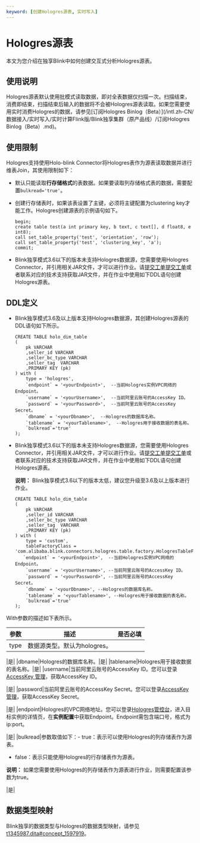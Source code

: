 ```yaml
---
keyword: [创建Hologres源表, 实时写入]
---
```


# Hologres源表

本文为您介绍在独享Blink中如何创建交互式分析Hologres源表。

## 使用说明

Hologres源表默认使用批模式读取数据，即对全表数据仅扫描一次。扫描结束，消费即结束，扫描结束后输入的数据将不会被Hologres源表读取。如果您需要使用实时消费Hologres的数据，请参见[订阅Hologres Binlog（Beta）](/intl.zh-CN/数据接入/实时写入/实时计算Flink版/Blink独享集群（原产品线）/订阅Hologres Binlog（Beta）.md)。

## 使用限制

Hologres支持使用Holo-blink Connector将Hologres表作为源表读取数据并进行维表Join，其使用限制如下：

-   默认只能读取**行存储格式**的表数据。如果要读取列存储格式表的数据，需要配置`bulkread='true'`。
-   创建行存储表时，如果该表设置了主键，必须将主键配置为clustering key才能工作。Hologres创建源表的示例语句如下。

    ```
    begin;
    create table test(a int primary key, b text, c text[], d float8, e int8);
    call set_table_property('test', 'orientation', 'row');
    call set_table_property('test', 'clustering_key', 'a');
    commit;
    ```

-   Blink独享模式3.6以下的版本未支持Hologres数据源，您需要使用Hologres Connector，并引用相关JAR文件，才可以进行作业。请[提交工单](https://selfservice.console.aliyun.com/ticket/createIndex?spm=5176.2020520129.console-base-top.dwork-order-1.29d546aee0gsiH)[提交工单](https://workorder-intl.console.aliyun.com/)或者联系对应的技术支持获取JAR文件，并在作业中使用如下DDL语句创建Hologres源表。

## DDL定义

-   Blink独享模式3.6及以上版本支持Hologres数据源，其创建Hologres源表的DDL语句如下所示。

    ```
    CREATE TABLE holo_dim_table 
    (
        pk VARCHAR
        ,seller_id VARCHAR
        ,seller_bc_type VARCHAR
        ,seller_tag  VARCHAR
        ,PRIMARY KEY (pk)
    ) with (
        type = 'hologres',
        `endpoint` = '<yourEndpoint>',  --当前Hologres实例VPC网络的Endpoint。
        `username` = '<yourUsername>',  --当前阿里云账号的AccessKey ID。
        `password` = '<yourPassword>',  --当前阿里云账号的AccessKey Secret。
        `dbname` = '<yourDbname>',  --Hologres的数据库名称。
        `tablename` = '<yourTablename>',  --Hologres用于接收数据的表名称。
        `bulkread`='true'
    );
    ```

-   Blink独享模式3.6以下的版本未支持Hologres数据源，您需要使用Hologres Connector，并引用相关JAR文件，才可以进行作业。请[提交工单](https://selfservice.console.aliyun.com/ticket/createIndex?spm=5176.2020520129.console-base-top.dwork-order-1.29d546aee0gsiH)[提交工单](https://workorder-intl.console.aliyun.com/)或者联系对应的技术支持获取JAR文件，并在作业中使用如下DDL语句创建Hologres源表。

    **说明：** Blink独享模式3.6以下的版本太低，建议您升级至3.6及以上版本进行作业。

    ```
    CREATE TABLE holo_dim_table 
    (
        pk VARCHAR
        ,seller_id VARCHAR
        ,seller_bc_type VARCHAR
        ,seller_tag  VARCHAR
        ,PRIMARY KEY (pk)
    ) with (
        type = 'custom',
        tableFactoryClass = 'com.alibaba.blink.connectors.hologres.table.factory.HologresTableFactory',
       `endpoint` = '<yourEndpoint>',  --当前Hologres实例VPC网络的Endpoint。
        `username` = '<yourUsername>', --当前阿里云账号的AccessKey ID。
        `password` = '<yourPassword>', --当前阿里云账号的AccessKey Secret。
        `dbname` = '<yourDbname>', --Hologres的数据库名称。
        `tablename` = '<yourTablename>', --Hologres用于接收数据的表名称。
        `bulkread`='true'
    );
    ```


With参数的描述如下表所示。

|参数|描述|是否必填|
|--|--|----|
|type|数据源类型。默认为hologres。

|是|
|dbname|Hologres的数据库名称。|是|
|tablename|Hologres用于接收数据的表名称。|是|
|username|当前阿里云账号的AccessKey ID。您可以登录[AccessKey 管理](https://ram.console.aliyun.com/manage/ak?spm=5176.2020520207.nav-right.dak.538b4c12VYbuIb)，获取AccessKey ID。

|是|
|password|当前阿里云账号的AccessKey Secret。您可以登录[AccessKey 管理](https://ram.console.aliyun.com/manage/ak?spm=5176.2020520207.nav-right.dak.538b4c12VYbuIb)，获取AccessKey Secret。

|是|
|endpoint|Hologres的VPC网络地址。您可以登录[Hologres管控台](https://hologram.console.aliyun.com/#/instance)，进入目标实例的详情页，在**实例配置**中获取Endpoint。Endpoint需包含端口号，格式为ip:port。

|是|
|bulkread|参数取值如下：-   true：表示可以使用Hologres的列存储表作为源表。
-   false：表示只能使用Hologres的行存储表作为源表。

**说明：** 如果您需要使用Hologres的列存储表作为源表进行作业，则需要配置该参数为true。

|是|

## 数据类型映射

Blink独享的数据类型与Hologres的数据类型映射，请参见[t1345987.dita\#concept\_1597919](/intl.zh-CN/SQL参考/数据类型/数据类型汇总.md)。

